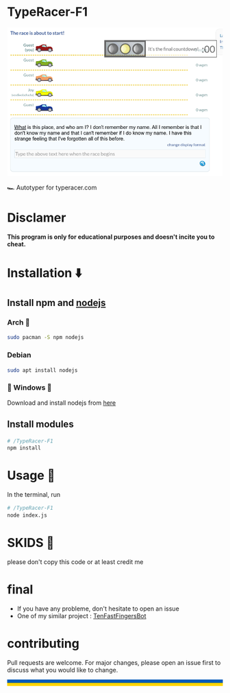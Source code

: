 # TypeRacer-F1

![screenshot](screenshot.gif)

🏎️ Autotyper for typeracer.com

# Disclamer

**This program is only for educational purposes and doesn't incite you to cheat.**

# Installation ⬇️

## Install npm and [nodejs](https://nodejs.org/en/) 

### Arch 🌠

```bash
sudo pacman -S npm nodejs
```

### Debian 

```bash 
sudo apt install nodejs
```

### 💩 Windows 💩 

Download and install nodejs from [here](https://archlinux.org/download/)

## Install modules

```bash
# /TypeRacer-F1
npm install
```

# Usage 🌟

In the terminal, run

```bash
# /TypeRacer-F1
node index.js
```

# SKIDS 👶

please don't copy this code or at least credit me 

# final

* If you have any probleme, don't hesitate to open an issue
* One of my similar project : [TenFastFingersBot](https://github.com/SkwalExe/TenFastFingersBot)

# contributing

Pull requests are welcome. For major changes, please open an issue first to discuss what you would like to change.        
   
<a href="https://github.com/SkwalExe#ukraine"><img src="https://raw.githubusercontent.com/SkwalExe/SkwalExe/main/ukraine.jpg" width="100%" height="15px" /></a>
